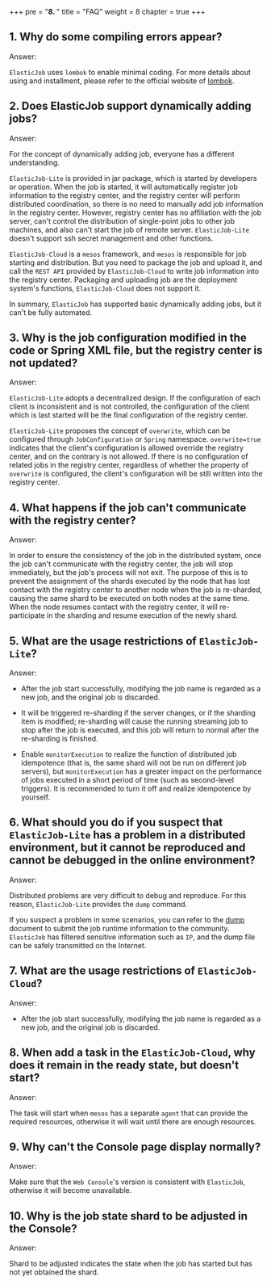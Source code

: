 +++
pre = "<b>8. </b>"
title = "FAQ"
weight = 8
chapter = true
+++

## 1. Why do some compiling errors appear?

Answer:

`ElasticJob` uses `lombok` to enable minimal coding. For more details about using and installment, please refer to the official website of [lombok](https://projectlombok.org/download.html).

## 2. Does ElasticJob support dynamically adding jobs?

Answer:

For the concept of dynamically adding job, everyone has a different understanding.

`ElasticJob-Lite` is provided in jar package, which is started by developers or operation. When the job is started, it will automatically register job information to the registry center, and the registry center will perform distributed coordination, so there is no need to manually add job information in the registry center.
However, registry center has no affiliation with the job server, can't control the distribution of single-point jobs to other job machines, and also can't start the job of remote server.
`ElasticJob-Lite` doesn't support ssh secret management and other functions.

`ElasticJob-Cloud` is a `mesos` framework, and `mesos` is responsible for job starting and distribution.
But you need to package the job and upload it, and call the `REST API` provided by `ElasticJob-Cloud` to write job information into the registry center.
Packaging and uploading job are the deployment system's functions, `ElasticJob-Cloud` does not support it.

In summary, `ElasticJob` has supported basic dynamically adding jobs, but it can't be fully automated.

## 3. Why is the job configuration modified in the code or Spring XML file, but the registry center is not updated?

Answer:

`ElasticJob-Lite` adopts a decentralized design. If the configuration of each client is inconsistent and is not controlled, the configuration of the client which is last started will be the final configuration of the registry center.

`ElasticJob-Lite` proposes the concept of `overwrite`, which can be configured through `JobConfiguration` or `Spring` namespace.
`overwrite=true` indicates that the client's configuration is allowed override the registry center, and on the contrary is not allowed.
If there is no configuration of related jobs in the registry center, regardless of whether the property of `overwrite` is configured, the client's configuration will be still written into the registry center.

## 4. What happens if the job can't communicate with the registry center?

Answer:

In order to ensure the consistency of the job in the distributed system, once the job can't communicate with the registry center, the job will stop immediately, but the job's process will not exit.
The purpose of this is to prevent the assignment of the shards executed by the node that has lost contact with the registry center to another node when the job is re-sharded, causing the same shard to be executed on both nodes at the same time.
When the node resumes contact with the registry center, it will re-participate in the sharding and resume execution of the newly shard.

## 5. What are the usage restrictions of `ElasticJob-Lite`?

Answer:

* After the job start successfully, modifying the job name is regarded as a new job, and the original job is discarded.

* It will be triggered re-sharding if the server changes, or if the sharding item is modified; re-sharding will cause the running streaming job to stop after the job is executed, and this job will return to normal after the re-sharding is finished.

* Enable `monitorExecution` to realize the function of distributed job idempotence (that is, the same shard will not be run on different job servers), but `monitorExecution` has a greater impact on the performance of jobs executed in a short period of time (such as second-level triggers). It is recommended to turn it off and realize idempotence by yourself.

## 6. What should you do if you suspect that `ElasticJob-Lite` has a problem in a distributed environment, but it cannot be reproduced and cannot be debugged in the online environment?

Answer:

Distributed problems are very difficult to debug and reproduce. For this reason, `ElasticJob-Lite` provides the `dump` command.

If you suspect a problem in some scenarios, you can refer to the [dump](/en/user-manual/dump/) document to submit the job runtime information to the community.
`ElasticJob` has filtered sensitive information such as `IP`, and the dump file can be safely transmitted on the Internet.

## 7. What are the usage restrictions of `ElasticJob-Cloud`?

Answer:

* After the job start successfully, modifying the job name is regarded as a new job, and the original job is discarded.

## 8. When add a task in the `ElasticJob-Cloud`, why does it remain in the ready state, but doesn't start?

Answer:

The task will start when `mesos` has a separate `agent` that can provide the required resources, otherwise it will wait until there are enough resources.

## 9. Why can't the Console page display normally?

Answer:

Make sure that the `Web Console`'s version is consistent with `ElasticJob`, otherwise it will become unavailable.

## 10. Why is the job state shard to be adjusted in the Console?

Answer:

Shard to be adjusted indicates the state when the job has started but has not yet obtained the shard.
